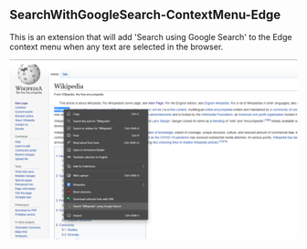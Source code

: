 ## SearchWithGoogleSearch-ContextMenu-Edge
This is an extension that will add 'Search using Google Search' to the Edge context menu when any text are selected in the browser.

![Screenshot](/images/screenshot.png)

